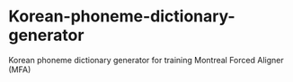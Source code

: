 # Korean-phoneme-dictionary-generator
 Korean phoneme dictionary generator for training Montreal Forced Aligner (MFA)
